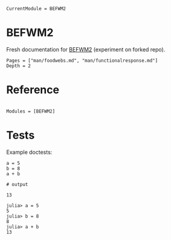 ```@meta
CurrentModule = BEFWM2
```

# BEFWM2

Fresh documentation for
[BEFWM2](https://github.com/ilajaait/BEFWM2)
(experiment on forked repo).

```@contents
Pages = ["man/foodwebs.md", "man/functionalresponse.md"]
Depth = 2
```

# Reference

```@index
```

```@autodocs
Modules = [BEFWM2]
```

# Tests

Example doctests:

```jldoctest
a = 5
b = 8
a + b

# output

13
```

```jldoctest
julia> a = 5
5
julia> b = 8
8
julia> a + b
13
```
